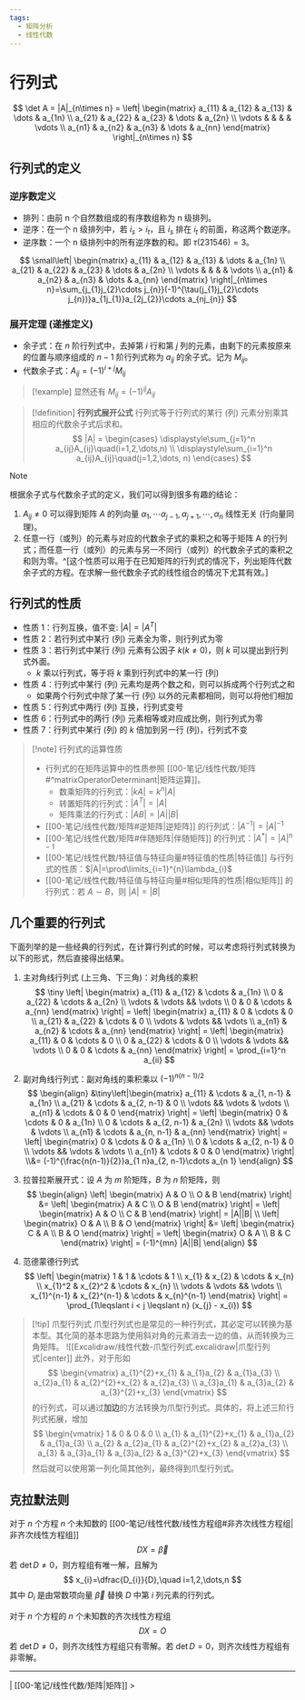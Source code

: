 ```yaml
---
tags:
  - 矩阵分析
  - 线性代数
---
```


# 行列式

$$
\det A = |A|_{n\times n} = \left| \begin{matrix}
a_{11} & a_{12} & a_{13} & \dots & a_{1n} \\
a_{21} & a_{22} & a_{23} & \dots & a_{2n} \\
\vdots & & & & \vdots  \\
a_{n1} & a_{n2} & a_{n3} & \dots & a_{nn}
\end{matrix}
\right|_{n\times n}
$$

## 行列式的定义

### 逆序数定义

- 排列：由前 n 个自然数组成的有序数组称为 n 级排列。
- 逆序：在一个 n 级排列中，若 $i_{s} > i_{t}$，且 $i_{s}$ 排在 $i_{t}$ 的前面，称这两个数逆序。
- 逆序数：一个 n 级排列中的所有逆序数的和。即 $\tau(231546)=3$。

$$
\small\left| \begin{matrix}
a_{11} & a_{12} & a_{13} & \dots & a_{1n} \\
a_{21} & a_{22} & a_{23} & \dots & a_{2n} \\
\vdots & & & & \vdots  \\
a_{n1} & a_{n2} & a_{n3} & \dots & a_{nn}
\end{matrix}
\right|_{n\times n}=\sum_{j_{1}j_{2}\cdots j_{n}}(-1)^{\tau(j_{1}j_{2}\cdots j_{n})}a_{1j_{1}}a_{2j_{2}}\cdots a_{nj_{n}}
$$

### 展开定理 (递推定义)

- 余子式：在 $n$ 阶行列式中，去掉第 $i$ 行和第 $j$ 列的元素，由剩下的元素按原来的位置与顺序组成的 $n-1$ 阶行列式称为 $a_{ij}$ 的余子式。记为 $M_{ij}$。
- 代数余子式：$A_{ij}=(-1)^{i+j}M_{ij}$

> [!example] 显然还有 $M_{ij}=(-1)^{ij}A_{ij}$

> [!definition] **行列式展开公式**
> 行列式等于行列式的某行 (列) 元素分别乘其相应的代数余子式后求和。
> $$
> |A| = \begin{cases}
> \displaystyle\sum_{j=1}^n a_{ij}A_{ij}\quad(i=1,2,\dots,n) \\
> \displaystyle\sum_{i=1}^n a_{ij}A_{ij}\quad(j=1,2,\dots, n)
> \end{cases}
> $$

> [!note]
> 根据余子式与代数余子式的定义，我们可以得到很多有趣的结论：
> 1. $A_{ij}\neq 0$ 可以得到矩阵 $A$ 的列向量 $\alpha_{1},\cdots\alpha _{j-1},\alpha_{j+1},\cdots,\alpha_{n}$ 线性无关 (行向量同理)。
> 2. 任意一行（或列）的元素与对应的代数余子式的乘积之和等于矩阵 A 的行列式；而任意一行（或列）的元素与另一不同行（或列）的代数余子式的乘积之和则为零。^[这个性质可以用于在已知矩阵的行列式的情况下，列出矩阵代数余子式的方程。在求解一些代数余子式的线性组合的情况下尤其有效。]

## 行列式的性质

- 性质 1：行列互换，值不变: $|A|=|A^T|$
- 性质 2：若行列式中某行 (列) 元素全为零，则行列式为零
- 性质 3：若行列式中某行 (列) 元素有公因子 $k(k\neq 0)$，则 $k$ 可以提出到行列式外面。
	- $k$ 乘以行列式，等于将 $k$ 乘到行列式中的某一行 (列)
- 性质 4：行列式中某行 (列) 元素均是两个数之和，则可以拆成两个行列式之和
	- 如果两个行列式中除了某一行 (列) 以外的元素都相同，则可以将他们相加
- 性质 5：行列式中两行 (列) 互换，行列式变号
- 性质 6：行列式中的两行 (列) 元素相等或对应成比例，则行列式为零
- 性质 7：行列式中某行 (列) 的 $k$ 倍加到另一行 (列)，行列式不变

> [!note] 行列式的运算性质
> - 行列式的在矩阵运算中的性质参照 [[00-笔记/线性代数/矩阵#^matrixOperatorDeterminant|矩阵运算]]。
> 	- 数乘矩阵的行列式：$|kA|=k^{n}|A|$
> 	- 转置矩阵的行列式：$|A^{T}|=|A|$
> 	- 矩阵乘法的行列式：$|AB|=|A||B|$
> - [[00-笔记/线性代数/矩阵#逆矩阵|逆矩阵]] 的行列式：$|A^{-1}|=|A|^{-1}$
> - [[00-笔记/线性代数/矩阵#伴随矩阵|伴随矩阵]] 的行列式：$|A^{*}|=|A|^{n-1}$
> - [[00-笔记/线性代数/特征值与特征向量#特征值的性质|特征值]] 与行列式的性质：$|A|=\prod\limits_{i=1}^{n}\lambda_{i}$
> - [[00-笔记/线性代数/特征值与特征向量#相似矩阵的性质|相似矩阵]] 的行列式：若 $A\sim B$，则 $|A|=|B|$

## 几个重要的行列式

下面列举的是一些经典的行列式，在计算行列式的时候，可以考虑将行列式转换为以下的形式，然后直接得出结果。

1. 主对角线行列式 (上三角、下三角)：对角线的乘积
$$
\tiny
\left| \begin{matrix}
a_{11} & a_{12} & \cdots & a_{1n} \\
0 & a_{22} & \cdots & a_{2n} \\
\vdots & \vdots && \vdots \\
0 & 0 & \cdots & a_{nn}
\end{matrix} \right|
=
\left| \begin{matrix}
a_{11} & 0 & \cdots & 0 \\
a_{21} & a_{22} & \cdots & 0 \\
\vdots & \vdots && \vdots \\
a_{n1} & a_{n2} & \cdots & a_{nn}
\end{matrix} \right|
=
\left| \begin{matrix}
a_{11} & 0 & \cdots & 0 \\
0 & a_{22} & \cdots & 0 \\
\vdots & \vdots && \vdots \\
0 & 0 & \cdots & a_{nn}
\end{matrix} \right|
=
\prod_{i=1}^n a_{ii}
$$

2. 副对角线行列式：副对角线的乘积乘以 $(-1)^{n(n-1)/2}$
$$
\begin{align}
&\tiny\left|\begin{matrix}
a_{11} & \cdots & a_{1, n-1} & a_{1n} \\
a_{21} & \cdots & a_{2, n-1} & 0 \\
\vdots && \vdots & \vdots \\
a_{n1} & \cdots & 0 & 0
\end{matrix} \right|
=
\left| \begin{matrix}
0 & \cdots & 0 & a_{1n} \\
0 & \cdots & a_{2, n-1} & a_{2n} \\
\vdots && \vdots & \vdots \\
a_{n1} & \cdots & a_{n, n-1} & a_{nn}
\end{matrix} \right|
=
\left| \begin{matrix}
0 & \cdots & 0 & a_{1n} \\
0 & \cdots & a_{2, n-1} & 0 \\
\vdots && \vdots & \vdots \\
a_{n1} & \cdots & 0 & 0
\end{matrix} \right|
\\&=
(-1)^{\frac{n(n-1)}{2}}a_{1 n}a_{2, n-1}\cdots a_{n 1}
\end{align}
$$

3. 拉普拉斯展开式：设 $A$ 为 $m$ 阶矩阵，$B$ 为 $n$ 阶矩阵，则
$$
\begin{align}
\left| \begin{matrix}
A & O \\
O & B
\end{matrix} \right|
&=
\left| \begin{matrix}
A & C \\
O & B
\end{matrix} \right|
=
\left| \begin{matrix}
A & O \\
C & B
\end{matrix} \right|
=
|A||B| \\
\left| \begin{matrix}
O & A \\
B & O
\end{matrix} \right|
&= 
\left| \begin{matrix}
C & A \\
B & O
\end{matrix} \right|
=
\left| \begin{matrix}
O & A \\
B & C
\end{matrix} \right|
=
(-1)^{mn} |A||B|
\end{align}
$$
4. 范德蒙德行列式
$$
\left| \begin{matrix}
1 & 1 & \cdots & 1 \\
x_{1} & x_{2} & \cdots & x_{n} \\
x_{1}^2 & x_{2}^2 & \cdots &  x_{n} \\
\vdots & \vdots  && \vdots \\
x_{1}^{n-1}  & x_{2}^{n-1} & \cdots & x_{n}^{n-1}
\end{matrix} \right|
=
\prod_{1\leqslant i < j \leqslant n} (x_{j} - x_{i})
$$

> [!tip] 爪型行列式
> 爪型行列式也是常见的一种行列式，其必定可以转换为基本型。其化简的基本思路为使用斜对角的元素消去一边的值，从而转换为三角矩阵。
> ![[Excalidraw/线性代数-爪型行列式.excalidraw|爪型行列式|center]]
> 此外，对于形如
> $$
> \begin{vmatrix}
> a_{1}^{2}+x_{1} & a_{1}a_{2} & a_{1}a_{3} \\
> a_{2}a_{1} & a_{2}^{2}+x_{2} & a_{2}a_{3} \\
> a_{3}a_{1} & a_{3}a_{2} & a_{3}^{2}+x_{3}
> \end{vmatrix}
> $$
> 的行列式，可以通过**加边**的方法转换为爪型行列式。具体的，将上述三阶行列式拓展，增加
> $$
> \begin{vmatrix}
> 1 & 0 & 0 & 0 \\
> a_{1} & a_{1}^{2}+x_{1} & a_{1}a_{2} & a_{1}a_{3} \\
> a_{2} & a_{2}a_{1} & a_{2}^{2}+x_{2} & a_{2}a_{3} \\
> a_{3} & a_{3}a_{1} & a_{3}a_{2} & a_{3}^{2}+x_{3}
> \end{vmatrix}
> $$
> 然后就可以使用第一列化简其他列，最终得到爪型行列式。

## 克拉默法则

对于 $n$ 个方程 $n$ 个未知数的 [[00-笔记/线性代数/线性方程组#非齐次线性方程组|非齐次线性方程组]]
$$
DX=\vec{\beta}
$$
若 $\det D\neq 0$，则方程组有唯一解，且解为
$$
x_{i}=\dfrac{D_{i}}{D},\quad i=1,2,\dots,n
$$
其中 $D_{i}$ 是由常数项向量 $\vec{\beta}$ 替换 $D$ 中第 $i$ 列元素的行列式。

对于 $n$ 个方程的 $n$ 个未知数的齐次线性方程组
$$
DX=O
$$
若 $\det D\neq 0$，则齐次线性方程组只有零解。若 $\det D=0$，则齐次线性方程组有非零解。

---

| [[00-笔记/线性代数/矩阵|矩阵]] >
